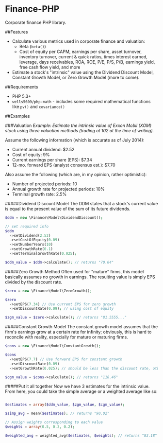 Finance-PHP
=====================

Corporate finance PHP library.

##Features
 * Calculate various metrics used in corporate finance and valuation:
   * Beta (`beta()`)
   * Cost of equity per CAPM, earnings per share, asset turnover, inventory turnover, current & quick ratios, times interest earned, leverage, days receivables, ROA, ROE, P/E, P/S, P/B, earnings yield, free cash flow yield, and more
 * Estimate a stock's "intrinsic" value using the Dividend Discount Model, Constant Growth Model, or Zero Growth Model (more to come).

##Requirements
 * PHP 5.3+
 * `wells5609/php-math` - includes some required mathematical functions like `pv()` and `covariance()`

##Examples

###Valuation
_Example: Estimate the intrinsic value of Exxon Mobil (XOM) stock using three valuation methods (trading at 102 at the time of writing)._

Assume the following information (which is accurate as of July 2014):
 * Current annual dividend: $2.52
 * Cost of equity: 9%
 * Current earnings per share (EPS): $7.34
 * 12-mo. forward EPS (analyst consensus est.): $7.70

Also assume the following (which are, in my opinion, rather optimistic):
 * Number of projected periods: 10
 * Annual growth rate for projected periods: 10%
 * Terminal growth rate: 2.5%

#####Dividend Discount Model
The DDM states that a stock's current value is equal to the present value of the sum of its future dividends.
```php
$ddm = new \Finance\Model\DividendDiscount();

// set required info
$ddm
  ->setDividend(2.52)
  ->setCostOfEquity(0.09)
  ->setNumberYears(10)
  ->setGrowthRate(0.1)
  ->setTerminalGrowthRate(0.025);

$ddm_value = $ddm->calculate(); // returns "70.04"
```

#####Zero Growth Method
Often used for "mature" firms, this model basically assumes no growth in earnings. The resulting value is simply EPS divided by the discount rate.
```php
$zero = new \Finance\Model\ZeroGrowth();

$zero
  ->setEPS(7.34) // Use current EPS for zero growth
  ->setDiscountRate(0.09); // using cost of equity

$zgm_value = $zero->calculate(); // returns "81.5555..."
```

#####Constant Growth Model
The constant growth model assumes that the firm's earnings grow at a certain rate for infinity; obviously, this is hard to reconcile with reality, especially for mature or maturing firms.
```php
$cons = new \Finance\Model\ConstantGrowth();

$cons
  ->setEPS(7.7) // Use forward EPS for constant growth
  ->setDiscountRate(0.09)
  ->setGrowthRate(0.025); // should be less than the discount rate, otherwise you won't get a number

$cgm_value = $cons->calculate(); // returns "118.46"
```

#####Put it all together
Now we have 3 estimates for the intrinsic value. From here, you could take the simple average or a weighted average like so:
```php

$estimates = array($ddm_value, $zgm_value, $cgm_value);

$simp_avg = mean($estimates); // returns "90.02"

// Assign weights corresponding to each value
$weights = array(0.5, 0.3, 0.2);

$weighted_avg = weighted_avg($estimates, $weights); // returns "83.18"
```

